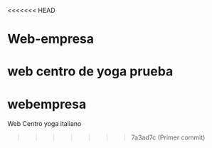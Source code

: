 <<<<<<< HEAD
# Web-empresa
web centro de yoga prueba
=======
# webempresa
Web Centro yoga italiano
>>>>>>> 7a3ad7c (Primer commit)
